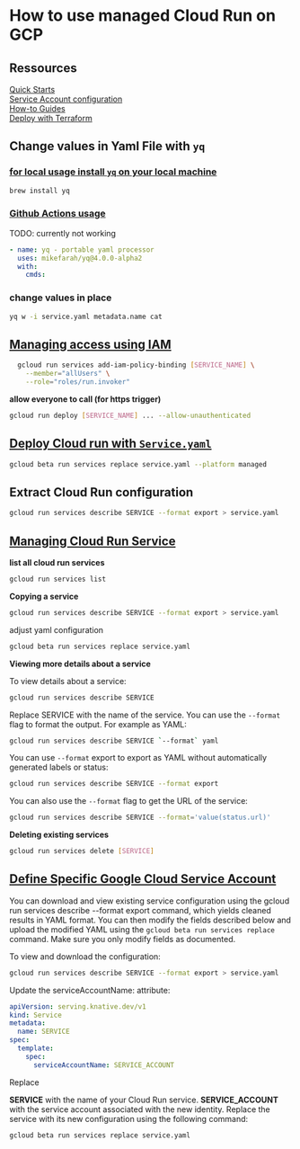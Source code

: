 # How to use managed Cloud Run on GCP

## Ressources
[Quick Starts](https://cloud.google.com/run/docs/quickstarts/build-and-deploy#python)  
[Service Account configuration](https://cloud.google.com/run/docs/configuring/service-accounts#gcloud)  
[How-to Guides](https://cloud.google.com/run/docs/how-to#configure)  
[Deploy with Terraform](https://cloud.google.com/run/docs/deploying#terraform)


## Change values in Yaml File with `yq` 

### [for local usage install `yq` on your local machine](https://mikefarah.gitbook.io/yq/) 

```bash
brew install yq
```

### [Github Actions usage](https://github.com/marketplace/actions/yq-portable-yaml-processor)

TODO: currently not working
```yaml
- name: yq - portable yaml processor
  uses: mikefarah/yq@4.0.0-alpha2
  with:
    cmds: 
```

### change values in place

```bash
yq w -i service.yaml metadata.name cat
```

## [Managing access using IAM](https://cloud.google.com/sdk/gcloud/reference/beta/run/services/replace)

```bash
  gcloud run services add-iam-policy-binding [SERVICE_NAME] \
    --member="allUsers" \
    --role="roles/run.invoker"
```

**allow everyone to call (for https trigger)**


```bash
gcloud run deploy [SERVICE_NAME] ... --allow-unauthenticated
```


## [Deploy Cloud run with `Service.yaml`](https://cloud.google.com/run/docs/deploying#service)
```bash
gcloud beta run services replace service.yaml --platform managed
```

## Extract Cloud Run configuration

```bash
gcloud run services describe SERVICE --format export > service.yaml
```


## [Managing Cloud Run Service](https://cloud.google.com/run/docs/managing/services#command-line_1)

**list all cloud run services**

```bash
gcloud run services list
```
**Copying a service**

```bash
gcloud run services describe SERVICE --format export > service.yaml
```

adjust yaml configuration

```bash
gcloud beta run services replace service.yaml
```


**Viewing more details about a service**

To view details about a service:

```bash
gcloud run services describe SERVICE
```
Replace SERVICE with the name of the service.
You can use the `--format` flag to format the output. For example as YAML:


```bash
gcloud run services describe SERVICE `--format` yaml
```
You can use `--format` export to export as YAML without automatically generated labels or status:


```bash
gcloud run services describe SERVICE --format export
```
You can also use the `--format` flag to get the URL of the service:

```bash
gcloud run services describe SERVICE --format='value(status.url)'
```

**Deleting existing services**

```bash
gcloud run services delete [SERVICE]
```

## [Define Specific Google Cloud Service Account](https://cloud.google.com/run/docs/configuring/service-accounts#gcloud)


You can download and view existing service configuration using the gcloud run services describe --format export command, which yields cleaned results in YAML format. You can then modify the fields described below and upload the modified YAML using the `gcloud beta run services replace` command. Make sure you only modify fields as documented.

To view and download the configuration:

```bash
gcloud run services describe SERVICE --format export > service.yaml
```

Update the serviceAccountName: attribute:

```yaml
apiVersion: serving.knative.dev/v1
kind: Service
metadata:
  name: SERVICE
spec:
  template:
    spec:
      serviceAccountName: SERVICE_ACCOUNT
```
Replace

**SERVICE** with the name of your Cloud Run service.
**SERVICE_ACCOUNT** with the service account associated with the new identity.
Replace the service with its new configuration using the following command:

```bash
gcloud beta run services replace service.yaml
```



